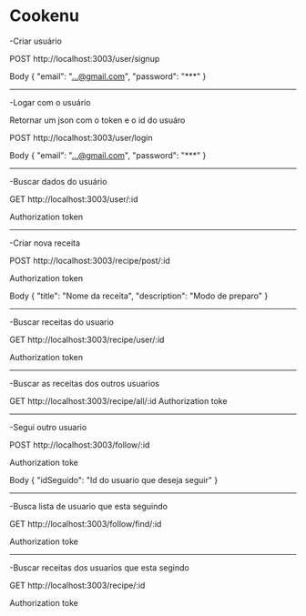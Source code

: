 # Cookenu
-Criar usuário 

POST http://localhost:3003/user/signup

Body
{
    "email": "...@gmail.com",
    "password": "***"
}

-------

-Logar com o usuário

Retornar um json com o token e o id do usuáro

POST http://localhost:3003/user/login

Body
{
    "email": "...@gmail.com",
    "password": "***" 
}

-------

-Buscar dados do usuário

GET http://localhost:3003/user/:id

Authorization token

-------

-Criar nova receita

POST http://localhost:3003/recipe/post/:id

Authorization token

Body
{
    "title": "Nome da receita",
    "description": "Modo de preparo"
}

-------

-Buscar receitas do usuario

GET http://localhost:3003/recipe/user/:id

Authorization token

-------

-Buscar as receitas dos outros usuarios

GET http://localhost:3003/recipe/all/:id
Authorization toke

-------

-Segui outro usuario

POST http://localhost:3003/follow/:id

Authorization toke

Body
{
    "idSeguido": "Id do usuario que deseja seguir"
}

-------

-Busca lista de usuario que esta seguindo

GET http://localhost:3003/follow/find/:id

Authorization toke

-------

-Buscar receitas dos usuarios que esta segindo

GET http://localhost:3003/recipe/:id

Authorization toke





